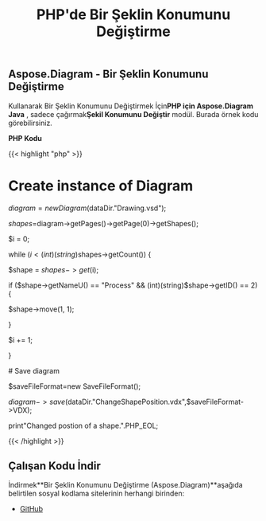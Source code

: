 ﻿---
title: PHP'de Bir Şeklin Konumunu Değiştirme
type: docs
weight: 10
url: /tr/java/change-the-position-of-a-shape-in-php/
---
## **Aspose.Diagram - Bir Şeklin Konumunu Değiştirme**
 Kullanarak Bir Şeklin Konumunu Değiştirmek İçin**PHP için Aspose.Diagram Java** , sadece çağırmak**Şekil Konumunu Değiştir** modül. Burada örnek kodu görebilirsiniz.

**PHP Kodu**

{{< highlight "php" >}}

 # Create instance of Diagram

$diagram = new Diagram($dataDir."Drawing.vsd");

$shapes=$diagram->getPages()->getPage(0)->getShapes();

$i = 0;

while ($i<(int)(string)$shapes->getCount()) {

$shape = $shapes->get($i);

if ($shape->getNameU() == "Process" && (int)(string)$shape->getID() == 2) {

$shape->move(1, 1);

}

$i += 1;

}

\# Save diagram

$saveFileFormat=new SaveFileFormat();

$diagram->save($dataDir."ChangeShapePosition.vdx",$saveFileFormat->VDX);

print"Changed postion of a shape.".PHP_EOL;

{{< /highlight >}}
## **Çalışan Kodu İndir**
 İndirmek**Bir Şeklin Konumunu Değiştirme (Aspose.Diagram)**aşağıda belirtilen sosyal kodlama sitelerinin herhangi birinden:

- [GitHub](https://github.com/asposediagram/Aspose.Diagram-for-Java/blob/master/Plugins/Aspose_Diagram_Java_for_PHP/src/aspose/diagram/WorkingwithShapes/ChangeShapePosition.php)
